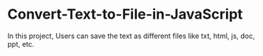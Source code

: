 # Convert-Text-to-File-in-JavaScript

In this project, Users can save the text as different files like txt, html, js, doc, ppt, etc.

